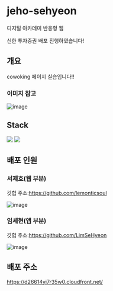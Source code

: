 # jeho-sehyeon
디지털 아카데미 반응형 웹 

신한 투자증권 배포 진행하였습니다!
## 개요
cowoking 페이지 실습입니다!!
### 이미지 참고
![image](https://github.com/lemonticsoul/jeho-sehyeon/assets/127959482/df8ed759-279c-4bf1-84e8-ecd969e1f0ee)

## Stack

<img style="font-size=60px" src="https://img.shields.io/badge/html5-E34F26?style=for-the-badge&logo=html5&logoColor=white"> <img style="font-size=60px" src="https://img.shields.io/badge/css3-E34F26?style=for-the-badge&logo=css3&logoColor=blue">



## 배포 인원

### 서제호(웹 부분)

깃헙 주소:https://github.com/lemonticsoul

![image](https://github.com/lemonticsoul/jeho-sehyeon/assets/127959482/f4da3a57-ce4b-4e3a-a9cc-a87661e5e0d5)

### 임세현(앱 부분)

깃헙 주소:https://github.com/LimSeHyeon

![image](https://github.com/lemonticsoul/jeho-sehyeon/assets/127959482/cd0bd9c1-2ee6-4e63-ba30-a3dab6d26b81)


## 배포 주소

https://d26614yi7r35w0.cloudfront.net/

